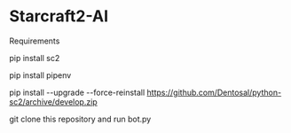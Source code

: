 # Starcraft2-AI

Requirements

pip install sc2

pip install pipenv

pip install --upgrade --force-reinstall https://github.com/Dentosal/python-sc2/archive/develop.zip

git clone this repository and run bot.py

